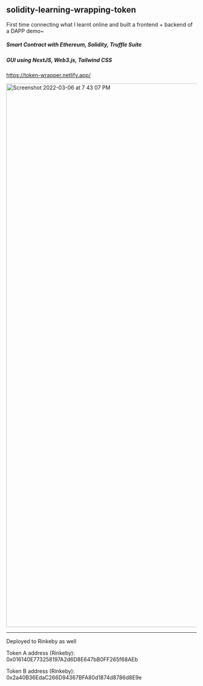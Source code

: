 ## solidity-learning-wrapping-token

First time connecting what I learnt online and built a frontend + backend of a DAPP demo~

##### Smart Contract with Ethereum, Solidity, Truffle Suite

##### GUI using NextJS, Web3.js, Tailwind CSS

https://token-wrapper.netlify.app/

<img width="1440" alt="Screenshot 2022-03-06 at 7 43 07 PM" src="https://user-images.githubusercontent.com/22004238/156921517-39c1af4b-6d4e-444e-a316-0457f3ee6484.png">




-----

Deployed to Rinkeby as well

Token A address (Rinkeby):    0x016140E773258197A2d6D8E647bB0FF265f68AEb

Token B address (Rinkeby):    0x2a40B36EdaC266D94367BFA80d1874d8786d8E9e

